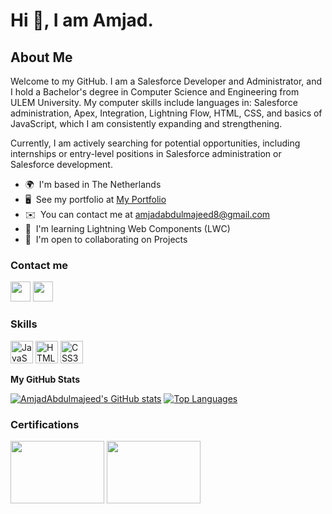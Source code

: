 Hi 👋, I am Amjad.
=======================

About Me
--------

Welcome to my GitHub. I am a Salesforce Developer and Administrator, and I hold a Bachelor's degree in Computer Science and Engineering from ULEM University. My computer skills include languages in: Salesforce administration, Apex, Integration, Lightning Flow, HTML, CSS, and basics of JavaScript, which I am consistently expanding and strengthening. 

Currently, I am actively searching for potential opportunities, including internships or entry-level positions in Salesforce administration or Salesforce development.

* 🌍  I'm based in The Netherlands
* 🖥️  See my portfolio at [My Portfolio](https://github.com/AmjadAbdulmajeed/PORTFOLIO-OF-PROJECTS)
* ✉️  You can contact me at [amjadabdulmajeed8@gmail.com](mailto:amjadabdulmajeed8@gmail.com)
* 🧠  I'm learning Lightning Web Components (LWC)
* 🤝  I'm open to collaborating on Projects

### Contact me


<p align="left"> <a href="https://www.github.com/AmjadAbdulmajeed" target="_blank" rel="noreferrer"><img src="https://raw.githubusercontent.com/danielcranney/readme-generator/main/public/icons/socials/github.svg" width="32" height="32" /></a> <a href="https://www.linkedin.com/in/amjad-abdulmajeed-65a302268/" target="_blank" rel="noreferrer"><img src="https://raw.githubusercontent.com/danielcranney/readme-generator/main/public/icons/socials/linkedin.svg" width="32" height="32" /></a></p>

### Skills


<p align="left">
<a href="https://developer.mozilla.org/en-US/docs/Web/JavaScript" target="_blank" rel="noreferrer"><img src="https://raw.githubusercontent.com/danielcranney/readme-generator/main/public/icons/skills/javascript-colored.svg" width="36" height="36" alt="JavaScript" /></a>
<a href="https://developer.mozilla.org/en-US/docs/Glossary/HTML5" target="_blank" rel="noreferrer"><img src="https://raw.githubusercontent.com/danielcranney/readme-generator/main/public/icons/skills/html5-colored.svg" width="36" height="36" alt="HTML5" /></a>
<a href="https://www.w3.org/TR/CSS/#css" target="_blank" rel="noreferrer"><img src="https://raw.githubusercontent.com/danielcranney/readme-generator/main/public/icons/skills/css3-colored.svg" width="36" height="36" alt="CSS3" /></a>
</p>



<b>My GitHub Stats</b>

<a href="http://www.github.com/AmjadAbdulmajeed"><img src="https://github-readme-stats.vercel.app/api?username=AmjadAbdulmajeed&show_icons=true&hide=&count_private=true&title_color=0891b2&text_color=ffffff&icon_color=0891b2&bg_color=1c1917&hide_border=true&show_icons=true" alt="AmjadAbdulmajeed's GitHub stats" /></a>        <a href="https://github.com/AmjadAbdulmajeed" align="left"><img src="https://github-readme-stats.vercel.app/api/top-langs/?username=AmjadAbdulmajeed&langs_count=10&title_color=0891b2&text_color=ffffff&icon_color=0891b2&bg_color=1c1917&hide_border=true&locale=en&custom_title=Top%20%Languages" alt="Top Languages" /></a>


### Certifications


<p align="left"> <a href="https://trailblazer.me/id/amjadabdulmajeed"><img src="https://drm.file.force.com/servlet/servlet.ImageServer?id=0153k00000A5Mu5&oid=00DF0000000gZsu&lastMod=1617267801000" width="150" height="100" /></a> <a href="https://trailblazer.me/id/amjadabdulmajeed"><img src="https://drm.file.force.com/servlet/servlet.ImageServer?id=0153k00000A5Mtz&oid=00DF0000000gZsu&lastMod=1617268528000" width="150" height="100" /></a></p>

